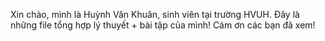Xin chào, mình là Huỳnh Văn Khuân, sinh viên tại trường HVUH.
Đây là những file tổng hợp lý thuyết + bài tập của mình! Cám ơn các bạn đã xem!

